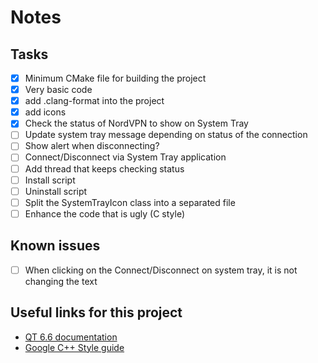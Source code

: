 # Notes

## Tasks

- [x] Minimum CMake file for building the project
- [x] Very basic code
- [x] add .clang-format into the project
- [x] add icons
- [x] Check the status of NordVPN to show on System Tray
- [ ] Update system tray message depending on status of the connection
- [ ] Show alert when disconnecting?
- [ ] Connect/Disconnect via System Tray application
- [ ] Add thread that keeps checking status
- [ ] Install script
- [ ] Uninstall script
- [ ] Split the SystemTrayIcon class into a separated file
- [ ] Enhance the code that is ugly (C style)

## Known issues

- [ ] When clicking on the Connect/Disconnect on system tray, it is not changing the text

## Useful links for this project

- [QT 6.6 documentation](https://doc.qt.io/qt-6/)
- [Google C++ Style guide](https://google.github.io/styleguide/cppguide.html)
